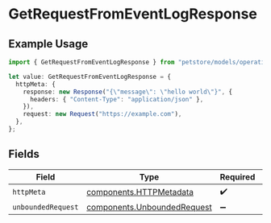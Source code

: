 # GetRequestFromEventLogResponse

## Example Usage

```typescript
import { GetRequestFromEventLogResponse } from "petstore/models/operations";

let value: GetRequestFromEventLogResponse = {
  httpMeta: {
    response: new Response("{\"message\": \"hello world\"}", {
      headers: { "Content-Type": "application/json" },
    }),
    request: new Request("https://example.com"),
  },
};
```

## Fields

| Field                                                                      | Type                                                                       | Required                                                                   | Description                                                                |
| -------------------------------------------------------------------------- | -------------------------------------------------------------------------- | -------------------------------------------------------------------------- | -------------------------------------------------------------------------- |
| `httpMeta`                                                                 | [components.HTTPMetadata](../../models/components/httpmetadata.md)         | :heavy_check_mark:                                                         | N/A                                                                        |
| `unboundedRequest`                                                         | [components.UnboundedRequest](../../models/components/unboundedrequest.md) | :heavy_minus_sign:                                                         | OK                                                                         |